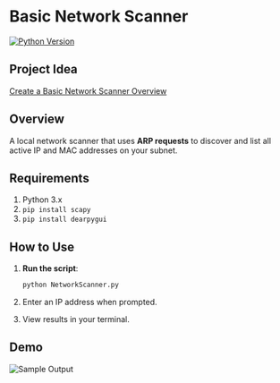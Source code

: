# Basic Network Scanner

[![Python Version](https://img.shields.io/badge/python-3.x-blue.svg)](https://www.python.org/)  


## Project Idea

[Create a Basic Network Scanner Overview](https://cybercademy.org/create-a-basic-network-scanner-overview/)


## Overview

A local network scanner that uses **ARP requests** to discover and list all active IP and MAC addresses on your subnet.


## Requirements

1. Python 3.x  
2. `pip install scapy`  
3. `pip install dearpygui`  


## How to Use

1. **Run the script**:  
   ```bash
   python NetworkScanner.py
   ```
2. Enter an IP address when prompted.
   
3. View results in your terminal.

##  Demo

![Sample Output](https://github.com/user-attachments/assets/499345ef-be34-4745-8778-875873a1493b)
